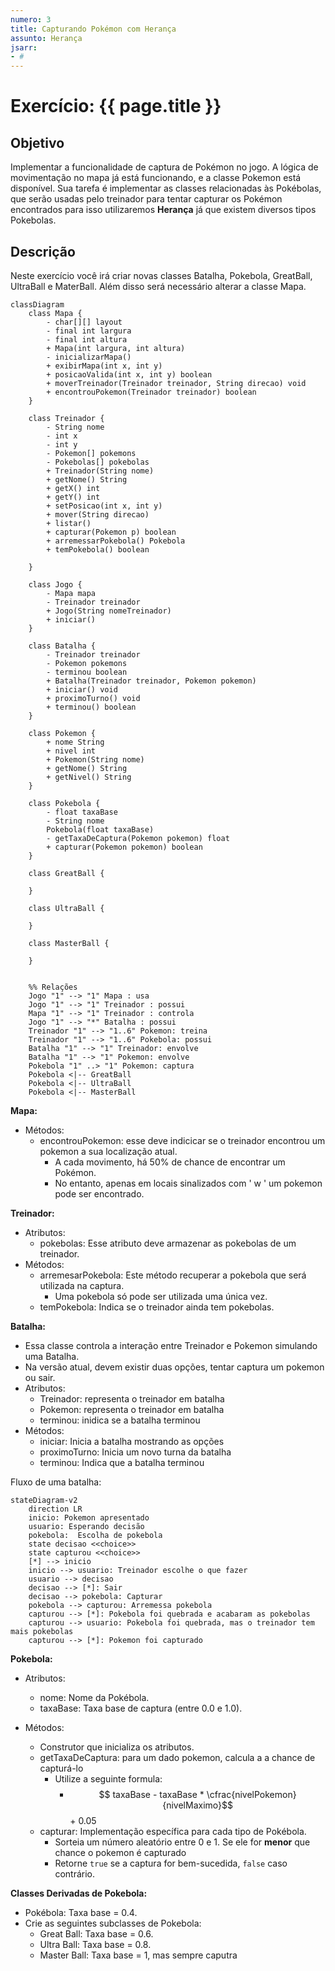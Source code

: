 ```yaml
---
numero: 3
title: Capturando Pokémon com Herança
assunto: Herança
jsarr:
- # 
---
```



# Exercício: {{ page.title }}

## Objetivo

Implementar a funcionalidade de captura de Pokémon no jogo. A lógica de movimentação no mapa já está funcionando, e a classe Pokemon está disponível. Sua tarefa é implementar as classes relacionadas às Pokébolas, que serão usadas pelo treinador para tentar capturar os Pokémon encontrados para isso utilizaremos **Herança** já que existem diversos tipos Pokebolas.

## Descrição
 
Neste exercício você irá criar novas classes Batalha, Pokebola, GreatBall, UltraBall e MaterBall. Além disso será necessário alterar a classe Mapa.

```mermaid
classDiagram
    class Mapa {
        - char[][] layout
        - final int largura
        - final int altura
        + Mapa(int largura, int altura)
        - inicializarMapa()
        + exibirMapa(int x, int y)
        + posicaoValida(int x, int y) boolean
        + moverTreinador(Treinador treinador, String direcao) void
        + encontrouPokemon(Treinador treinador) boolean
    }

    class Treinador {
        - String nome
        - int x
        - int y
        - Pokemon[] pokemons
        - Pokebolas[] pokebolas
        + Treinador(String nome)
        + getNome() String
        + getX() int
        + getY() int
        + setPosicao(int x, int y)
		+ mover(String direcao)
		+ listar()
		+ capturar(Pokemon p) boolean
        + arremessarPokebola() Pokebola
		+ temPokebola() boolean

    }

    class Jogo {
        - Mapa mapa
        - Treinador treinador
        + Jogo(String nomeTreinador)
        + iniciar()
    }

    class Batalha {
        - Treinador treinador
        - Pokemon pokemons
        - terminou boolean
        + Batalha(Treinador treinador, Pokemon pokemon)
        + iniciar() void
        + proximoTurno() void
        + terminou() boolean
    }

    class Pokemon {
        + nome String
        + nivel int
        + Pokemon(String nome)
        + getNome() String
        + getNivel() String
    }

    class Pokebola {
        - float taxaBase
        - String nome
        Pokebola(float taxaBase)
        - getTaxaDeCaptura(Pokemon pokemon) float
        + capturar(Pokemon pokemon) boolean
    }

    class GreatBall {

    }

    class UltraBall {

    }

    class MasterBall {

    }


    %% Relações
    Jogo "1" --> "1" Mapa : usa
    Jogo "1" --> "1" Treinador : possui
    Mapa "1" --> "1" Treinador : controla
    Jogo "1" --> "*" Batalha : possui
    Treinador "1" --> "1..6" Pokemon: treina
    Treinador "1" --> "1..6" Pokebola: possui
    Batalha "1" --> "1" Treinador: envolve
    Batalha "1" --> "1" Pokemon: envolve
    Pokebola "1" ..> "1" Pokemon: captura
    Pokebola <|-- GreatBall
    Pokebola <|-- UltraBall
    Pokebola <|-- MasterBall
```    


**Mapa:**

  - Métodos: 
    - encontrouPokemon: esse deve indicicar se o treinador encontrou um pokemon a sua localização atual.
      - A cada movimento, há 50% de chance de encontrar um Pokémon.
      - No entanto, apenas em locais sinalizados com ' w ' um pokemon pode ser encontrado. 
    
**Treinador:**

  - Atributos:
    - pokebolas: Esse atributo deve armazenar as pokebolas de um treinador.
  - Métodos:
    - arremesarPokebola: Este método recuperar a pokebola que será utilizada na captura.
      - Uma pokebola só pode ser utilizada uma única vez. 
    - temPokebola: Indica se o treinador ainda tem pokebolas.
   
**Batalha:**
  
  - Essa classe controla a interação entre Treinador e Pokemon simulando uma Batalha.
  - Na versão atual, devem existir duas opções, tentar captura um pokemon ou sair.
  - Atributos:
    - Treinador: representa o treinador em batalha
    - Pokemon: representa o treinador em batalha
    - terminou: inidica se a batalha terminou
  - Métodos:
    - iniciar: Inicia a batalha mostrando as opções
    - proximoTurno: Inicia um novo turna da batalha
    - terminou: Indica que a batalha terminou  

Fluxo de uma batalha:

```mermaid
stateDiagram-v2
    direction LR
    inicio: Pokemon apresentado
    usuario: Esperando decisão
    pokebola:  Escolha de pokebola
    state decisao <<choice>>
    state capturou <<choice>>
    [*] --> inicio
    inicio --> usuario: Treinador escolhe o que fazer
    usuario --> decisao
    decisao --> [*]: Sair
    decisao --> pokebola: Capturar
    pokebola --> capturou: Arremessa pokebola
    capturou --> [*]: Pokebola foi quebrada e acabaram as pokebolas
    capturou --> usuario: Pokebola foi quebrada, mas o treinador tem mais pokebolas
    capturou --> [*]: Pokemon foi capturado
```


**Pokebola:**

- Atributos:
  - nome: Nome da Pokébola.
  - taxaBase: Taxa base de captura (entre 0.0 e 1.0).

- Métodos:
  - Construtor que inicializa os atributos.
  - getTaxaDeCaptura: para um dado pokemon, calcula a a chance de capturá-lo
    - Utilize a seguinte formula:
      - $$ taxaBase - taxaBase * \cfrac{nivelPokemon}{nivelMaximo}$$ + 0.05
  - capturar: Implementação específica para cada tipo de Pokébola.
    - Sorteia um número aleatório entre 0 e 1. Se ele for **menor** que chance o pokemon é capturado
    - Retorne `true` se a captura for bem-sucedida, `false` caso contrário.
 
 
**Classes Derivadas de Pokebola:**

 - Pokébola: Taxa base = 0.4.
 - Crie as seguintes subclasses de Pokebola:
   - Great Ball: Taxa base = 0.6.
   - Ultra Ball: Taxa base = 0.8.
   - Master Ball: Taxa base = 1, mas sempre caputra

